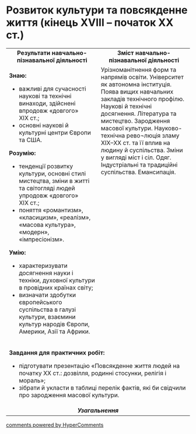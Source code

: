 <div id="hypercomments_widget" class="js-hypercomments-widget invisible"></div>

# Розвиток культури та повсякденне життя (кінець ХVІІІ – початок ХХ ст.)

<table>
<tr>
<td width="50%" align="center"><b>Результати навчально-пізнавальної діяльності</b></td> 
<td width="50%" align="center"><b>Зміст навчально-пізнавальної діяльності</b></td>
</tr>
<tr>
<td width="50%" style="vertical-align:top !important;">
<p><strong>Знаю:</strong></p>
<ul>
<li>важливі для сучасності наукові та технічні винаходи, здійснені впродовж &laquo;довгого&raquo; ХІХ&nbsp;ст.;</li>
<li>основні наукові й культурні центри Європи та США.</li>
</ul>
<p><strong>Розумію:</strong></p>
<ul>
<li>тенденції розвитку культури, основні стилі мистецтва, зміни в житті та світогляді людей упродовж &laquo;довгого&raquo; ХІХ&nbsp;ст.;</li>
<li>поняття &laquo;романтизм&raquo;, &laquo;класицизм&raquo;, &laquo;реалізм&raquo;, &laquo;масова культура&raquo;, &laquo;модерн&raquo;, &laquo;імпресіонізм&raquo;.</li>
</ul>
<p><strong>Умію:</strong></p>
<ul>
<li>характеризувати досягнення науки і техніки, духовної культури в провідних країнах світу;</li>
<li>визначати здобутки європейського суспільства в галузі культури, взаємини культур народів Європи, Америки, Азії та Африки.</li>
</ul>
</td>
<td width="50%" style="vertical-align:top !important;">
Урізноманітнення форм та напрямів освіти. Університет як автономна інституція. Поява вищих навчальних закладів технічного профілю. Наукові й технічні досягнення. Література та мистецтво. Зародження масової культури. Науково-технічна рево¬люція зламу ХІХ–ХХ ст. та її вплив на людину й суспільства. Зміни у вигляді міст і сіл. Одяг. Індустріальні та традиційні суспільства. Емансипація.
</td>
</tr>
<tr>
<td colspan="2">
<p><strong>Завдання для практичних робіт:</strong></p>
<ul>
<li>підготувати презентацію &laquo;Повсякденне життя людей на початку ХХ ст.: дозвілля, родинні стосунки, релігія і мораль&raquo;;</li>
<li>зібрати й укласти в таблиці перелік фактів, які би свідчили про зародження масової культури.</li>
</ul>
</td>
</tr>
<tr>
<td colspan="2" align="center"><b><i>Узагальнення</i></b></td>
</tr>
</table>

<div class="js-hypercomments-container">
<a href="http://hypercomments.com" class="hc-link" title="comments widget">comments powered by HyperComments</a>
</div>